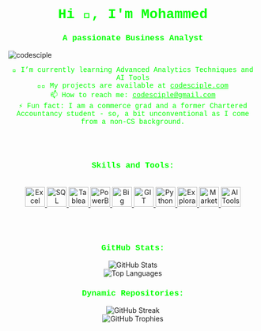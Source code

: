 <!--
**codesciple/codesciple** is a ✨ _special_ ✨ repository because its `README.md` (this file) appears on your GitHub profile.
-->

<h1 align="center" style="color: #00ff00; font-family: 'Courier New', Courier, monospace;">Hi 👋, I'm Mohammed</h1>
<h3 align="center" style="color: #00ff00; font-family: 'Courier New', Courier, monospace;">A passionate Business Analyst</h3>

<p align="left"> <img src="https://komarev.com/ghpvc/?username=codesciple&label=Profile%20views&color=00ff00&style=flat-square" alt="codesciple" /> </p>

<p align="center" style="color: #00ff00; font-family: 'Courier New', Courier, monospace;">
  <span>🌱 I’m currently learning Advanced Analytics Techniques and AI Tools</span><br/>
  <span>👨‍💻 My projects are available at <a href="https://codesciple.com/" style="color: #00ff00;">codesciple.com</a></span><br/>
  <span>📫 How to reach me: <a href="mailto:codesciple@gmail.com" style="color: #00ff00;">codesciple@gmail.com</a></span><br/>
  <span>⚡ Fun fact: I am a commerce grad and a former Chartered Accountancy student - so, a bit unconventional as I come from a non-CS background.</span>
</p>

<br/>
<br/>

<h3 align="center" style="color: #00ff00; font-family: 'Courier New', Courier, monospace;">Skills and Tools:</h3>
<p align="center">  
<br/>
<a href="https://www.microsoft.com/en-us/microsoft-365/excel" target="_blank"> <img src="https://img.icons8.com/color/48/000000/microsoft-excel-2019.png" alt="Excel" width="40" height="40"/> </a>
<a href="https://www.mysql.com/" target="_blank"> <img src="https://img.icons8.com/color/48/000000/mysql-logo.png" alt="SQL" width="40" height="40"/> </a>
<a href="https://www.tableau.com/" target="_blank"> <img src="https://img.icons8.com/color/48/000000/tableau-software.png" alt="Tableau" width="40" height="40"/> </a>
<a href="https://powerbi.microsoft.com/" target="_blank"> <img src="https://img.icons8.com/color/48/000000/power-bi.png" alt="PowerBI" width="40" height="40"/> </a>
<a href="https://cloud.google.com/bigquery" target="_blank"> <img src="https://img.icons8.com/color/48/000000/google-cloud.png" alt="Big Query" width="40" height="40"/> </a>
<a href="https://git-scm.com/" target="_blank"> <img src="https://www.vectorlogo.zone/logos/git-scm/git-scm-icon.svg" alt="GIT" width="40" height="40"/> </a>
<a href="https://www.python.org/" target="_blank"> <img src="https://img.icons8.com/color/48/000000/python.png" alt="Python" width="40" height="40"/> </a>
<a href="https://en.wikipedia.org/wiki/Exploratory_data_analysis" target="_blank"> <img src="https://img.icons8.com/?size=100&id=mQyltrU6HAYd&format=png&color=000000" alt="Exploratory Data Analysis" width="40" height="40"/> </a>
<a href="https://en.wikipedia.org/wiki/Market_analysis" target="_blank"> <img src="https://img.icons8.com/?size=100&id=UKRRxDvDbbdj&format=png&color=000000" alt="Market Analysis" width="40" height="40"/> </a>
<a href="https://openai.com/" target="_blank"> <img src="https://img.icons8.com/color/48/000000/artificial-intelligence.png" alt="AI Tools" width="40" height="40"/> </a>
</p>

<br/>
<br/>

<h3 align="center" style="color: #00ff00; font-family: 'Courier New', Courier, monospace;">GitHub Stats:</h3>
<p align="center">
  <img src="https://github-readme-stats.vercel.app/api?username=codesciple&show_icons=true&theme=chartreuse-dark" alt="GitHub Stats" /><br/>
  <img src="https://github-readme-stats.vercel.app/api/top-langs/?username=codesciple&layout=compact&theme=chartreuse-dark" alt="Top Languages" />
</p>

<h3 align="center" style="color: #00ff00; font-family: 'Courier New', Courier, monospace;">Dynamic Repositories:</h3>
<p align="center">
  <img src="https://github-readme-streak-stats.herokuapp.com/?user=codesciple&theme=chartreuse-dark" alt="GitHub Streak" /><br/>
  <img src="https://github-profile-trophy.vercel.app/?username=codesciple&theme=onestar" alt="GitHub Trophies" />
</p>
